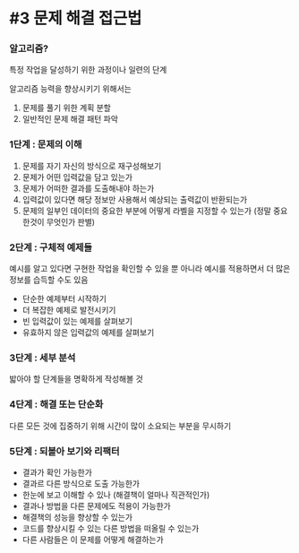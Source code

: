 # #3 문제 해결 접근법

### 알고리즘?

특정 작업을 달성하기 위한 과정이나 일련의 단계 

알고리즘 능력을 향상시키기 위해서는

1. 문제를 풀기 위한 계획 분할
2. 일반적인 문제 해결 패턴 파악

### 1단계 : 문제의 이해

1. 문제를 자기 자신의 방식으로 재구성해보기
2. 문제가 어떤 입력값을 담고 있는가
3. 문제가 어떠한 결과를 도출해내야 하는가
4. 입력값이 있다면 해당 정보만 사용해서 예상되는 출력값이 반환되는가
5. 문제의 일부인 데이터의 중요한 부분에 어떻게 라벨을 지정할 수 있는가 (정말 중요한것이 무엇인가 판별)

### 2단계 : 구체적 예제들

예시를 알고 있다면 구현한 작업을 확인할 수 있을 뿐 아니라 예시를 적용하면서 더 많은 정보를 습득할 수도 있음

- 단순한 예제부터 시작하기
- 더 복잡한 예제로 발전시키기
- 빈 입력값이 있는 예제를 살펴보기
- 유효하지 않은 입력값의 예제를 살펴보기

### 3단계 : 세부 분석

밟아야 할 단계들을 명확하게 작성해볼 것

### 4단계 : 해결 또는 단순화

다른 모든 것에 집중하기 위해 시간이 많이 소요되는 부분을 무시하기

### 5단계 : 되볼아 보기와 리팩터

- 결과가 확인 가능한가
- 결과르 다른 방식으로 도출 가능한가
- 한눈에 보고 이해할 수 있나 (해결책이 얼마나 직관적인가)
- 결과나 방법을 다른 문제에도 적용이 가능한가
- 해결책의 성능을 향상할 수 있는가
- 코드를 향상시킬 수 있는 다른 방법을 떠올릴 수 있는가
- 다른 사람들은 이 문제를 어떻게 해결하는가